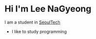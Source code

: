 # Hi I'm Lee NaGyeong

I am a student in [SeoulTech](https://www.seoultech.ac.kr/)

* I like to study programming 